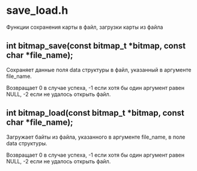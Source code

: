 # save_load.h

Функции сохранения карты в файл, загрузки карты из файла

## int bitmap_save(const bitmap_t *bitmap, const char *file_name);

Сохраняет данные поля data структуры в файл, указанный в аргументе file_name.

Возвращает 0 в случае успеха, -1 если хотя бы один аргумент равен NULL, -2 если не удалось открыть файл.

## int bitmap_load(const bitmap_t *bitmap, const char *file_name);

Загружает байты из файла, указанного в аргументе file_name, в поле data структуры.

Возвращает 0 в случае успеха, -1 если хотя бы один аргумент равен NULL, -2 если не удалось открыть файл.
